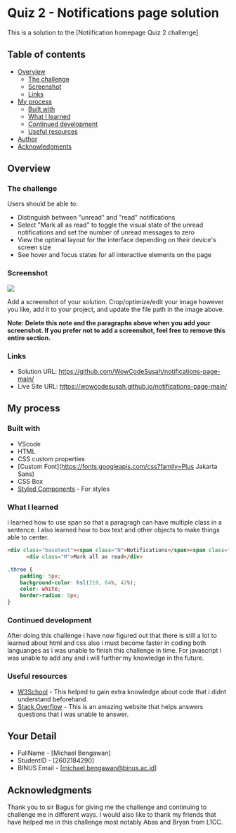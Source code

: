 # Quiz 2 - Notifications page solution

This is a solution to the [Notiification homepage Quiz 2 challenge]

## Table of contents

- [Overview](#overview)
  - [The challenge](#the-challenge)
  - [Screenshot](#screenshot)
  - [Links](#links)
- [My process](#my-process)
  - [Built with](#built-with)
  - [What I learned](#what-i-learned)
  - [Continued development](#continued-development)
  - [Useful resources](#useful-resources)
- [Author](#author)
- [Acknowledgments](#acknowledgments)

## Overview

### The challenge

Users should be able to:

- Distinguish between "unread" and "read" notifications
- Select "Mark all as read" to toggle the visual state of the unread notifications and set the number of unread messages to zero
- View the optimal layout for the interface depending on their device's screen size
- See hover and focus states for all interactive elements on the page


### Screenshot

![](./screenshot.jpg)

Add a screenshot of your solution. Crop/optimize/edit your image however you like, add it to your project, and update the file path in the image above.

**Note: Delete this note and the paragraphs above when you add your screenshot. If you prefer not to add a screenshot, feel free to remove this entire section.**

### Links

- Solution URL: https://github.com/WowCodeSusah/notifications-page-main/
- Live Site URL: https://wowcodesusah.github.io/notifications-page-main/

## My process

### Built with

- VScode
- HTML
- CSS custom properties
- [Custom Font](https://fonts.googleapis.com/css?family=Plus Jakarta Sans)
- CSS Box
- [Styled Components](https://github.com/WowCodeSusah/notifications-page-main/edit/main/styles) - For styles

### What I learned

i learned how to use span so that a paragragh can have multiple class in a sentence. I also learned how to box text and other objects to make things able to center.

```html
<div class="basetext"><span class="N">Notifications</span><span class="three">3</span></div>
      <div class="M">Mark all as read</div>
```
```css
.three {
    padding: 5px;
    background-color: hsl(219, 64%, 42%);
    color: white;
    border-radius: 5px;
}
```
### Continued development

After doing this challenge i have now figured out that there is still a lot to learned about html and css also i must become faster in coding both languanges as i was unable to finish this challenge in time. For javascript i was unable to add any and i will further my knowledge in the future. 
### Useful resources

- [W3School](https://www.w3schools.com/) - This helped to gain extra knowledge about code that i didnt understand beforehand.
- [Stack Overflow](https://stackoverflow.com/) - This is an amazing website that helps answers questions that i was unable to answer.

## Your Detail 

- FullName - [Michael Bengawan]
- StudentID - [2602184290]
- BINUS Email - [michael.bengawan@binus.ac.id]

## Acknowledgments

Thank you to sir Bagus for giving me the challenge and continuing to challenge me in different ways. I would also like to thank my friends that have helped me in this challenge most notably Abas and Bryan from L1CC.
